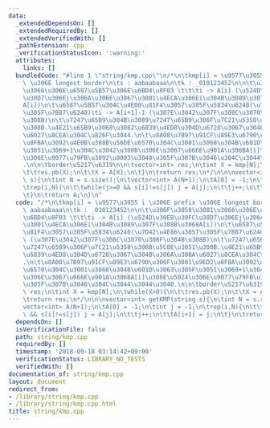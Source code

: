 ```yaml
---
data:
  _extendedDependsOn: []
  _extendedRequiredBy: []
  _extendedVerifiedWith: []
  _pathExtension: cpp
  _verificationStatusIcon: ':warning:'
  attributes:
    links: []
  bundledCode: "#line 1 \"string/kmp.cpp\"\n/*\n\tkmp[i] = \u9577\u3055 i \u306E prefix\
    \ \u306E longest border\n\ts : aabaabaaa\n\tk : _010123452\n\n\t\u306F\u3058\u3081\
    \u3066\u306E\u6587\u5B57\u306E\u6BD4\u8F03 \t\t\ti -> A[i] (\u524D\u30EB\u30FC\
    \u30D7\u306Ej\u306A\u306E\u3067\u3001\u4ECA\u306Ei\u304B\u3089\u307F\u308B\u3068\
    A[i])\n\t\u6587\u5B57\u304C\u4E00\u81F4\u3057\u305F\u5834\u6240(\u7D42\u4E86\u3057\
    \u305F\u7B87\u6240)\ti -> A[i+1]-1 (\u307E\u3042\u307F\u308C\u3070\u308F\u304B\
    \u308B)\n\t\u7247\u65B9\u304B\u3089\u7247\u65B9\u306F\u7C21\u5358\u306B\u5C0E\u3051\
    \u308B.\u4E21\u65B9\u3068\u3082\u6839\u4ED8\u304D\u6728\u3067\u304B\u306A\u308A\
    \u6027\u8CEA\u304C\u826F\u3044.\n\t\u8A08\u7B97\u91CF\u89E3\u6790\u306F\u3001\u9ED2\
    \u8FBA\u3092\u4E0B\u308B\u56DE\u6570\u304C\u3001\u3068\u304B\u601D\u3063\u305F\
    \u3051\u3069+1\u304C\u3042\u308B\u306E\u3067\u666E\u901A\u306BA[i]\u306E\u5024\
    \u306E\u9077\u79FB\u3092\u8003\u3048\u305F\u307B\u3046\u304C\u3044\u3044\u304B\
    .\n\n\tborder\u5217\u6319\n\n\tvector<int> res;\n\tint X = kmp[N];\n\twhile(X>0){\n\
    \t\tres.pb(X);\n\t\tX = A[X];\n\t}\n\treturn res;\n*/\n\n\nvector<int> getKMP(string\
    \ s){\n\tint N = s.size();\n\tvector<int> A(N+1);\n\tA[0] = -1;\n\tint j = -1;\n\
    \trep(i,N){\n\t\twhile(j>=0 && s[i]!=s[j]) j = A[j];\n\t\tj++;\n\t\tA[i+1] = j;\n\
    \t}\n\treturn A;\n}\n"
  code: "/*\n\tkmp[i] = \u9577\u3055 i \u306E prefix \u306E longest border\n\ts :\
    \ aabaabaaa\n\tk : _010123452\n\n\t\u306F\u3058\u3081\u3066\u306E\u6587\u5B57\u306E\
    \u6BD4\u8F03 \t\t\ti -> A[i] (\u524D\u30EB\u30FC\u30D7\u306Ej\u306A\u306E\u3067\
    \u3001\u4ECA\u306Ei\u304B\u3089\u307F\u308B\u3068A[i])\n\t\u6587\u5B57\u304C\u4E00\
    \u81F4\u3057\u305F\u5834\u6240(\u7D42\u4E86\u3057\u305F\u7B87\u6240)\ti -> A[i+1]-1\
    \ (\u307E\u3042\u307F\u308C\u3070\u308F\u304B\u308B)\n\t\u7247\u65B9\u304B\u3089\
    \u7247\u65B9\u306F\u7C21\u5358\u306B\u5C0E\u3051\u308B.\u4E21\u65B9\u3068\u3082\
    \u6839\u4ED8\u304D\u6728\u3067\u304B\u306A\u308A\u6027\u8CEA\u304C\u826F\u3044\
    .\n\t\u8A08\u7B97\u91CF\u89E3\u6790\u306F\u3001\u9ED2\u8FBA\u3092\u4E0B\u308B\u56DE\
    \u6570\u304C\u3001\u3068\u304B\u601D\u3063\u305F\u3051\u3069+1\u304C\u3042\u308B\
    \u306E\u3067\u666E\u901A\u306BA[i]\u306E\u5024\u306E\u9077\u79FB\u3092\u8003\u3048\
    \u305F\u307B\u3046\u304C\u3044\u3044\u304B.\n\n\tborder\u5217\u6319\n\n\tvector<int>\
    \ res;\n\tint X = kmp[N];\n\twhile(X>0){\n\t\tres.pb(X);\n\t\tX = A[X];\n\t}\n\
    \treturn res;\n*/\n\n\nvector<int> getKMP(string s){\n\tint N = s.size();\n\t\
    vector<int> A(N+1);\n\tA[0] = -1;\n\tint j = -1;\n\trep(i,N){\n\t\twhile(j>=0\
    \ && s[i]!=s[j]) j = A[j];\n\t\tj++;\n\t\tA[i+1] = j;\n\t}\n\treturn A;\n}"
  dependsOn: []
  isVerificationFile: false
  path: string/kmp.cpp
  requiredBy: []
  timestamp: '2018-09-18 03:14:42+09:00'
  verificationStatus: LIBRARY_NO_TESTS
  verifiedWith: []
documentation_of: string/kmp.cpp
layout: document
redirect_from:
- /library/string/kmp.cpp
- /library/string/kmp.cpp.html
title: string/kmp.cpp
---
```

